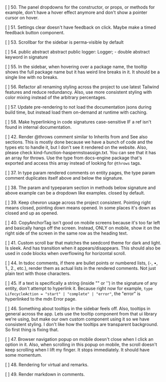 [ ] 50. The panel dropdowns for the constructor, or props, or methods for example, don't have a hover effect anymore and don't show a pointer cursor on hover.

[ ] 51. Settings clear doesn't have feedback on click. Maybe make a timed feedback button component.

[ ] 53. Scrollbar for the sidebar is perma-visible by default

[ ] 54. public abstract abstract public logger: Logger; - double abstract keyword in signature

[ ] 55. In the sidebar, when hovering over a package name, the tooltip shows the full package name but it has weird line breaks in it. It should be a single line with no breaks.

[ ] 56. Refactor all renaming styling across the project to use latest Tailwind features and reduce redundancy. Also, use more consistent styling with color mixing instead of the arbitrary percentages.

[ ] 57. Update pre-rendering to not load the documentation jsons during build time, but instead load them on-demand at runtime with caching.

[ ] 58. Make hyperlinking in code signatures case-sensitive IF a ref isn't found in internal documentation.

[ ] 42. Render @throws comment similar to Inherits from and See also sections. This is mostly done because we have a bunch of code and the types etc to handle it, but I don't see it rendered on the website. Also, please check kind-function-haspermstoassign.txt. You can see that it has an array for throws. Use the type from docs-engine package that's exported and access this array instead of looking for `@throws` tags.

[ ] 37. In type param rendered comments on entity pages, the type param comment duplicates itself above and below the signature.

[ ] 38. The param and typeparam section in methods below signature and above example can be a dropdown like examples. closed by default.

[ ] 39. Keep chevron usage across the project consistent. Pointing right means closed, pointing down means opened. In some places it's down as closed and up as opened.

[ ] 40. CopyAnchorTag isn't good on mobile screens because it's too far left and basically hangs off the screen. Instead, ONLY on mobile, show it on the right side of the screen in the same row as the heading text.

[ ] 41. Custom scroll bar that matches the seedcord theme for dark and light. Is sleek. And has transition when it appears/disappears. This should also be used in code blocks when overflowing for horizontal scroll.

[ ] 44. In tsdoc comments, if there are bullet points or numbered lists, (-, •, 1., 2., etc.), render them as actual lists in the rendered comments. Not just plain text with those characters.

[ ] 45. If a text is specifically a string (inside "" or '') in the signature of any entity, don't attempt to hyperlink it. Because right now for example, `type LifecycleAction = "start" | "complete" | "error"`, the "error" is hyperlinked to the mdn Error page.

[ ] 46. Something about tooltips in the sidebar feels off. Also, tooltips in general across the app. Lets use the tooltip component from that ui library we're using, but make our own custom component using it so we have consistent styling. I don't like how the tooltips are transparent background. So first thing is fixing that.

[ ] 47. Browser navigation popup on mobile doesn't close when I click an option in it. Also, when scrolling in this popup on mobile, the scroll doesn't keep scrolling when I lift my finger. It stops immediately. It should have some momentum.

[ ] 48. Rendering for virtual and remarks.

[ ] 49. Render markdown in comments.
